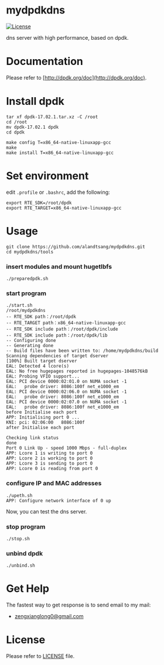 mydpdkdns
============

[![License](https://img.shields.io/badge/license-Apache%202-4EB1BA.svg)](https://www.apache.org/licenses/LICENSE-2.0.html)


dns server with high performance, based on dpdk.


Documentation
=============
Please refer to [http://dpdk.org/doc](http://dpdk.org/doc).


Install dpdk
=============
```
tar xf dpdk-17.02.1.tar.xz -C /root
cd /root
mv dpdk-17.02.1 dpdk
cd dpdk

make config T=x86_64-native-linuxapp-gcc
make
make install T=x86_64-native-linuxapp-gcc
```


Set environment
=============
edit `.profile` or `.bashrc`, add the following:
```
export RTE_SDK=/root/dpdk
export RTE_TARGET=x86_64-native-linuxapp-gcc
```


Usage
=============
```
git clone https://github.com/alandtsang/mydpdkdns.git
cd mydpdkdns/tools
```

### insert modules and mount hugetlbfs
```
./preparedpdk.sh
```

### start program
```
./start.sh
/root/mydpdkdns
-- RTE_SDK path：/root/dpdk
-- RTE_TARGET path：x86_64-native-linuxapp-gcc
-- RTE_SDK include path：/root/dpdk/include
-- RTE_SDK include path：/root/dpdk/lib
-- Configuring done
-- Generating done
-- Build files have been written to: /home/mydpdkdns/build
Scanning dependencies of target dserver
[100%] Built target dserver
EAL: Detected 4 lcore(s)
EAL: No free hugepages reported in hugepages-1048576kB
EAL: Probing VFIO support...
EAL: PCI device 0000:02:01.0 on NUMA socket -1
EAL:   probe driver: 8086:100f net_e1000_em
EAL: PCI device 0000:02:06.0 on NUMA socket -1
EAL:   probe driver: 8086:100f net_e1000_em
EAL: PCI device 0000:02:07.0 on NUMA socket -1
EAL:   probe driver: 8086:100f net_e1000_em
before Initialise each port
APP: Initialising port 0 ...
KNI: pci: 02:06:00 	 8086:100f
after Initialise each port

Checking link status
done
Port 0 Link Up - speed 1000 Mbps - full-duplex
APP: Lcore 1 is writing to port 0
APP: Lcore 2 is working to port 0
APP: Lcore 3 is sending to port 0
APP: Lcore 0 is reading from port 0
```

### configure IP and MAC addresses
```
./upeth.sh
APP: Configure network interface of 0 up
```

Now, you can test the dns server.


### stop program
```
./stop.sh
```

### unbind dpdk
```
./unbind.sh
```


Get Help
============
The fastest way to get response is to send email to my mail:
- <zengxianglong0@gmail.com>

License
============
Please refer to [LICENSE](https://github.com/alandtsang/mydpdkdns/blob/master/LICENSE) file.

